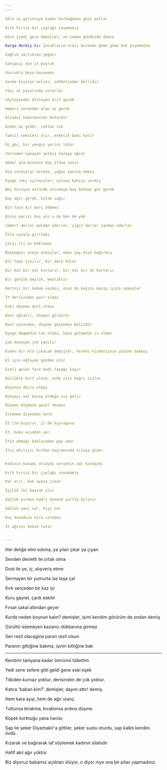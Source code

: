 ```yaml
---
---

Göle su gelinceye kadar kurbağanın gözü patlar

Kırk hırsız bir çıplağı soyamamış   

Köre şimdi gece demişler; ne zaman gündüzdü demiş

Karga dermiş ki: Çocuklarım olalı burnumu göme göme bok yiyemedim

Sağlık varlıktan yeğdir

Sahipsiz eve it buyruk

Osurukla boya boyanmaz

Sorma kişinin aslını, sohbetinden bellidir

Yaşı at pazarında sorarlar

Söyleyenden dinleyen arif gerek

Haberi verenden alan uz gerek

Alismis kudurmustan beterdir 

Azdan az gider, coktan cok

Tahsil cehaleti alir, eseklik baki kalir 

Üç göç, bir yangın yerini tutar

Yerinden oynayan yetmiş kazaya uğrar

Abdal ata binince bey oldum sanır

Aza sormuşlar nereye, çoğun yanına demiş

Eşeğe rakı içirmişler; çulunu bahşiş vermiş

Beş kuruşun üstünde oturmaya beş batman göt gerek

Baş ağır gerek, kulak sağır

Bin tasa bir borç ödemez

Binin yarısı beş yüz o da ben de yok

Cömert derler maldan ederler, yiğit derler candan ederler

İtle çuvala girilmez

Çarşı iti ev beklemez

Boşboğazı ateşe atmışlar, odun yaş diye bağırmış

Bir tepe yıkılır, bir dere dolar

Bir mıh bir nal kurtarır, bir nal bir at kurtarır

Bir günlük beylik, beyliktir

Dertsiz bir kabak varmış, onun da başını kesip içini oymuşlar

İt derisinden post olmaz

Eski düşman dost olmaz

Dost ağlatır, düşman güldürür

Dost yüzünden, düşman gözünden bellidir

Ayaga degmedik tas olmaz, basa gelmedik is olmaz 

Çok konuşan çok yanılır

Evden bir ölü çıkacak demişler, herkes hizmetçinin yüzüne bakmış

El için ağlayan gözden olur

Eceli gelen fare kedi taşağı kaşır

Düzlükte kurt ulusa, evde itin bağrı sızlar

Düşenin dostu olmaz

Dünyayı sel bassa ördeğe vız gelir

Düşman düşmana gazel okumaz

İstemem diyenden kork

İt ite buyurur, it de kuyruğuna

İt, boku acından yer

İtin ahmağı baklavadan pay umar

İtin akılsızı kurban bayramında sılaya gider


Kedinin kanadı olsaydı serçenin adı kalmazdı

Kırk hırsız bir çıplağı soyamamış

Kar erir, bok ayaza çıkar

İyilik iki baştan olur

Göçtük yurdun kadri konduk yurtta bilinir

Gönlün yazı var, kışı var

Kuş kanadına kira istemez

İt ağzını kemik tutar


---
```


Her deliğe elini sokma, ya yılan çıkar ya çıyan

Senden devletli ile ortak olma

Dost ile ye, iç, alışveriş etme

Sermayen bir yumurta ise taşa çal

Kırk serçeden bir kaz iyi

Kuru gayret, çarık eskitir

Fırsat sakal altından geçer

Kurda neden boynun kalın? demişler, işimi kendim görürüm de ondan demiş

Gürültü istemeyen kazancı dükkanına girmez

Sen rezil olacagina paran rezil olsun 

Paranın gittiğine bakma, işinin bittiğine bak

---

Kendimi taniyana kadar ömrümü tükettim

Yedi sene sefere gitti geldi gene eski eşek

Tilkiden kurnaz yoktur, derisinden de çok yoktur.

Katıra 'baban kim?' demişler, dayım attır! demiş.

Hem kara ayıp, hem de ağır utanç

Tuttunsa birakma, bıraktınsa ardına düşme.

Köpek korktuğu yana havlar.

Sap ile şeker Diyarbakir'a gittiler, şeker sustu oturdu, sap kalktı kendini övdü.

Kızarak ve bağırarak laf söylemek kadının silahıdır

Hafif akıl ağır yüktür.				

Biz diyoruz babamız açlıktan ölüyor, o diyor niye ona bir pilav yapmadınız.